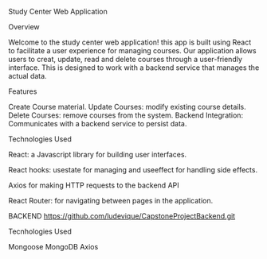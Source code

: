 Study Center Web Application

Overview

Welcome to the study center web application! this app is built using React to facilitate a user experience for managing courses. Our application allows users to creat, update, read and delete courses through a user-friendly interface. This is designed to work with a backend service that manages the actual data.

Features

Create Course material.
Update Courses: modify existing course details.
Delete Courses: remove courses from the system.
Backend Integration: Communicates with a backend service to persist data.


Technologies Used

React: a Javascript library for building user interfaces.

React hooks: usestate for managing  and useeffect for handling side effects.

Axios for making HTTP requests to the backend API

React Router: for navigating between pages in the application.


BACKEND
https://github.com/ludevique/CapstoneProjectBackend.git

Tecnhologies Used

Mongoose
MongoDB
Axios





